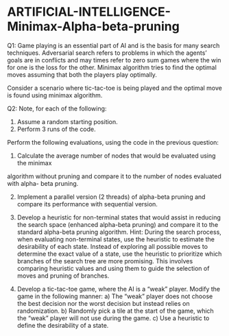 # ARTIFICIAL-INTELLIGENCE-Minimax-Alpha-beta-pruning

Q1: Game playing is an essential part of AI and is the basis for many search techniques.
Adversarial search refers to problems in which the agents’ goals are in conflicts and may times
refer to zero sum games where the win for one is the loss for the other. Minimax algorithm tries
to find the optimal moves assuming that both the players play optimally.

Consider a scenario where tic-tac-toe is being played and the optimal move is found using
minimax algorithm.

Q2: Note, for each of the following:
1) Assume a random starting position.
2) Perform 3 runs of the code.

Perform the following evaluations, using the code in the previous question:
1) Calculate the average number of nodes that would be evaluated using the minimax

algorithm without pruning and compare it to the number of nodes evaluated with alpha-
beta pruning.

2) Implement a parallel version (2 threads) of alpha-beta pruning and compare its
performance with sequential version.

3) Develop a heuristic for non-terminal states that would assist in reducing the search
space (enhanced alpha-beta pruning) and compare it to the standard alpha-beta pruning
algorithm.
Hint: During the search process, when evaluating non-terminal states, use the heuristic to
estimate the desirability of each state. Instead of exploring all possible moves to determine the
exact value of a state, use the heuristic to prioritize which branches of the search tree are more
promising. This involves comparing heuristic values and using them to guide the selection of
moves and pruning of branches.


4) Develop a tic-tac-toe game, where the AI is a “weak” player. Modify the game in the
following manner:
a) The “weak” player does not choose the best decision nor the worst decision but
instead relies on randomization.
b) Randomly pick a tile at the start of the game, which the “weak” player will not use
during the game.
c) Use a heuristic to define the desirability of a state.
